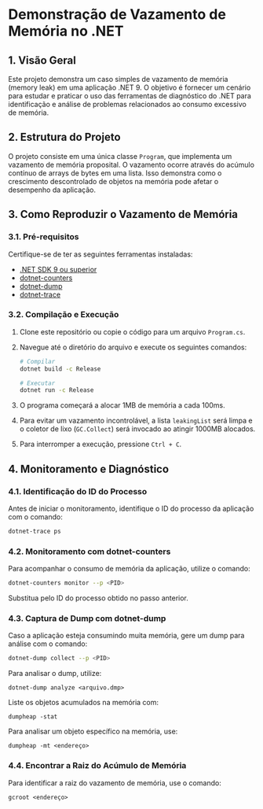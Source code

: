 # Demonstração de Vazamento de Memória no .NET

## 1. Visão Geral

Este projeto demonstra um caso simples de vazamento de memória (memory leak) em uma aplicação .NET 9. O objetivo é fornecer um cenário para estudar e praticar o uso das ferramentas de diagnóstico do .NET para identificação e análise de problemas relacionados ao consumo excessivo de memória.

## 2. Estrutura do Projeto

O projeto consiste em uma única classe `Program`, que implementa um vazamento de memória proposital. O vazamento ocorre através do acúmulo contínuo de arrays de bytes em uma lista. Isso demonstra como o crescimento descontrolado de objetos na memória pode afetar o desempenho da aplicação.

## 3. Como Reproduzir o Vazamento de Memória

### 3.1. Pré-requisitos

Certifique-se de ter as seguintes ferramentas instaladas:

- [.NET SDK 9 ou superior](https://dotnet.microsoft.com/pt-br/download/dotnet/9.0)
- [dotnet-counters](https://learn.microsoft.com/en-us/dotnet/core/diagnostics/dotnet-counters)
- [dotnet-dump](https://learn.microsoft.com/en-us/dotnet/core/diagnostics/dotnet-dump)
- [dotnet-trace](https://learn.microsoft.com/en-us/dotnet/core/diagnostics/dotnet-trace)

### 3.2. Compilação e Execução

1. Clone este repositório ou copie o código para um arquivo `Program.cs`.
2. Navegue até o diretório do arquivo e execute os seguintes comandos:

    ```sh
    # Compilar
    dotnet build -c Release

    # Executar
    dotnet run -c Release
    ```

3. O programa começará a alocar 1MB de memória a cada 100ms.
4. Para evitar um vazamento incontrolável, a lista `leakingList` será limpa e o coletor de lixo (`GC.Collect`) será invocado ao atingir 1000MB alocados.
5. Para interromper a execução, pressione `Ctrl + C`.

## 4. Monitoramento e Diagnóstico

### 4.1. Identificação do ID do Processo

Antes de iniciar o monitoramento, identifique o ID do processo da aplicação com o comando:

```sh
dotnet-trace ps
```

### 4.2. Monitoramento com dotnet-counters

Para acompanhar o consumo de memória da aplicação, utilize o comando:

```sh
dotnet-counters monitor --p <PID>
```

Substitua <PID> pelo ID do processo obtido no passo anterior.
### 4.3. Captura de Dump com dotnet-dump

Caso a aplicação esteja consumindo muita memória, gere um dump para análise com o comando:

```sh
dotnet-dump collect --p <PID>
```

Para analisar o dump, utilize:

```
dotnet-dump analyze <arquivo.dmp>
```

Liste os objetos acumulados na memória com:

```
dumpheap -stat
```

Para analisar um objeto específico na memória, use:

```
dumpheap -mt <endereço>
```

### 4.4. Encontrar a Raiz do Acúmulo de Memória

Para identificar a raiz do vazamento de memória, use o comando:

```
gcroot <endereço>
```